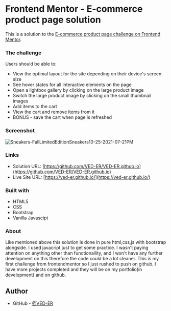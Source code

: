# Frontend Mentor - E-commerce product page solution

This is a solution to the [E-commerce product page challenge on Frontend Mentor](https://www.frontendmentor.io/challenges/ecommerce-product-page-UPsZ9MJp6).


### The challenge

Users should be able to:

- View the optimal layout for the site depending on their device's screen size
- See hover states for all interactive elements on the page
- Open a lightbox gallery by clicking on the large product image
- Switch the large product image by clicking on the small thumbnail images
- Add items to the cart
- View the cart and remove items from it
- BONUS - save the cart when page is refreshed

### Screenshot

![Sneakers-FallLimitedEditionSneakers10-25-2021-07-21PM](https://user-images.githubusercontent.com/92994473/138695151-3c01331c-16db-4b8e-a117-47082039ebbc.png)

### Links

- Solution URL: [https://github.com/VED-ER/VED-ER.github.io](https://github.com/VED-ER/VED-ER.github.io)
- Live Site URL: [https://ved-er.github.io/](https://ved-er.github.io/)

### Built with

- HTML5
- CSS
- Bootstrap
- Vanilla Javascipt

### About

Like mentioned above this solution is done in pure html,css,js with bootstrap alongside. I used javacript just to get some practice. I wasn't paying attention on anything other than functionallity, and I won't have any further development on this therefore the code could be a lot cleaner. This is my first challenge from frontendmentor so I just rushed to push on github. I have more projects completed and they will be on my portfolio(in development) and on github.

## Author

- GitHub - [@VED-ER](https://github.com/VED-ER)


